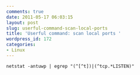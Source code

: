 ```yaml
---
comments: true
date: 2011-05-17 06:03:15
layout: post
slug: userful-command-scan-local-ports
title: 'Userful command: scan local ports '
wordpress_id: 172
categories:
- Linux
---
```


    netstat -antuwp | egrep "(^[^t])|(^tcp.*LISTEN)"
